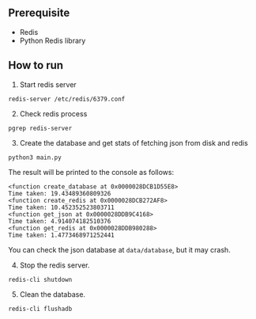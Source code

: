 ## Prerequisite
- Redis
- Python Redis library

## How to run
1. Start redis server

`redis-server /etc/redis/6379.conf`

2. Check redis process

`pgrep redis-server`

3. Create the database and get stats of fetching json from disk and redis

`python3 main.py`

The result will be printed to the console as follows:

```
<function create_database at 0x0000028DCB1D55E8>
Time taken: 19.43489360809326
<function create_redis at 0x0000028DCB272AF8>
Time taken: 10.452352523803711
<function get_json at 0x0000028DDB9C4168>
Time taken: 4.914074182510376
<function get_redis at 0x0000028DDB980288>
Time taken: 1.4773468971252441
```

You can check the json database at `data/database`, but it may crash.

4. Stop the redis server.

`redis-cli shutdown`

5. Clean the database.

`redis-cli flushadb`